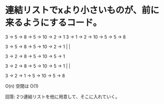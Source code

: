 # 連結リストでxより小さいものが、前に来るようにするコード。

3 -> 5 -> 8 -> 5 -> 10 -> 2 -> 1
3 -> 1 -> 2 -> 10 -> 5 -> 5 -> 8

3 -> 5 -> 8 -> 5 -> 10 -> 2 -> 1
     |                    |

3 -> 2 -> 8 -> 5 -> 10 -> 5 -> 1

3 -> 2 -> 8 -> 5 -> 10 -> 5 -> 1
          |                    |

3 -> 2 -> 1 -> 5 -> 10 -> 5 -> 8

O(n) 空間は O(1)

回答: 2つ連結リストを他に用意して、そこに入れていく。